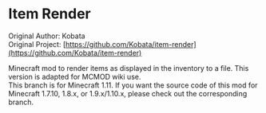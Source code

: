 Item Render
=================

Original Author: Kobata  
Original Project: [https://github.com/Kobata/item-render](https://github.com/Kobata/item-render)

Minecraft mod to render items as displayed in the inventory to a file. This version is adapted for MCMOD wiki use.  
This branch is for Minecraft 1.11. If you want the source code of this mod for Minecraft 1.7.10, 1.8.x, or 1.9.x/1.10.x, please check out the corresponding branch.
